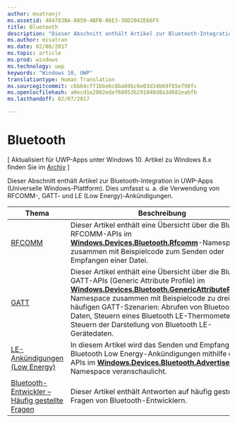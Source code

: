 ```yaml
---
author: msatranjr
ms.assetid: 404783BA-8859-4BFB-86E3-3DD2042E66F5
title: Bluetooth
description: "Dieser Abschnitt enthält Artikel zur Bluetooth-Integration in UWP-Apps (Universelle Windows-Plattform). Dies umfasst u. a. die Verwendung von RFCOMM-, GATT- und LE (Low Energy)-Ankündigungen."
ms.author: misatran
ms.date: 02/08/2017
ms.topic: article
ms.prod: windows
ms.technology: uwp
keywords: "Windows 10, UWP"
translationtype: Human Translation
ms.sourcegitcommit: c6b64cff1bbebc8ba69bc6e03d34b69f85e798fc
ms.openlocfilehash: a0ecd1e2802edef68053b291040d8a3d682eabfb
ms.lasthandoff: 02/07/2017

---
```

# <a name="bluetooth"></a>Bluetooth

\[ Aktualisiert für UWP-Apps unter Windows 10. Artikel zu Windows 8.x finden Sie im [Archiv](http://go.microsoft.com/fwlink/p/?linkid=619132) \]

Dieser Abschnitt enthält Artikel zur Bluetooth-Integration in UWP-Apps (Universelle Windows-Plattform). Dies umfasst u. a. die Verwendung von RFCOMM-, GATT- und LE (Low Energy)-Ankündigungen.

|Thema|Beschreibung|
|--------|------------------|
| [RFCOMM](send-or-receive-files-with-rfcomm.md)   | Dieser Artikel enthält eine Übersicht über die Bluetooth RFCOMM-APIs im [**Windows.Devices.Bluetooth.Rfcomm**](https://msdn.microsoft.com/library/windows/apps/Dn263529)-Namespace zusammen mit Beispielcode zum Senden oder Empfangen einer Datei. |
| [GATT](gatt-scenarios.md) | Dieser Artikel enthält eine Übersicht über die Bluetooth GATT-APIs (Generic Attribute Profile) im [**Windows.Devices.Bluetooth.GenericAttributeProfile**](https://msdn.microsoft.com/library/windows/apps/Dn297685)-Namespace zusammen mit Beispielcode zu drei häufigen GATT-Szenarien: Abrufen von Bluetooth-Daten, Steuern eines Bluetooth LE-Thermometers und Steuern der Darstellung von Bluetooth LE-Gerätedaten. |
| [LE-Ankündigungen (Low Energy)](ble-beacon.md) | In diesem Artikel wird das Senden und Empfangen von Bluetooth Low Energy-Ankündigungen mithilfe der APIs im [**Windows.Devices.Bluetooth.Advertisement**](https://msdn.microsoft.com/library/windows/apps/Dn894325)-Namespace veranschaulicht.  | 
| [Bluetooth-Entwickler – Häufig gestellte Fragen](bluetooth-dev-faq.md) | Dieser Artikel enthält Antworten auf häufig gestellte Fragen von Bluetooth-Entwicklern. 

